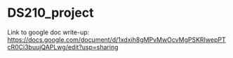# DS210_project
Link to google doc write-up: https://docs.google.com/document/d/1xdxih8gMPvMwOcvMgPSKRIwepPTcR0Ci3buujQAPLwg/edit?usp=sharing

